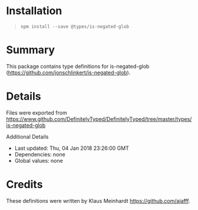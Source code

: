 # Installation
> `npm install --save @types/is-negated-glob`

# Summary
This package contains type definitions for is-negated-glob (https://github.com/jonschlinkert/is-negated-glob).

# Details
Files were exported from https://www.github.com/DefinitelyTyped/DefinitelyTyped/tree/master/types/is-negated-glob

Additional Details
 * Last updated: Thu, 04 Jan 2018 23:26:00 GMT
 * Dependencies: none
 * Global values: none

# Credits
These definitions were written by Klaus Meinhardt <https://github.com/ajafff>.
